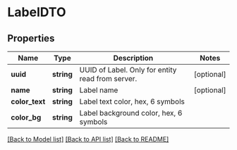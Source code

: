 # LabelDTO

## Properties
Name | Type | Description | Notes
------------ | ------------- | ------------- | -------------
**uuid** | **string** | UUID of Label. Only for entity read from server. | [optional] 
**name** | **string** | Label name | [optional] 
**color_text** | **string** | Label text color, hex, 6 symbols | 
**color_bg** | **string** | Label background color, hex, 6 symbols | 

[[Back to Model list]](../../README.md#documentation-for-models) [[Back to API list]](../../README.md#documentation-for-api-endpoints) [[Back to README]](../../README.md)

